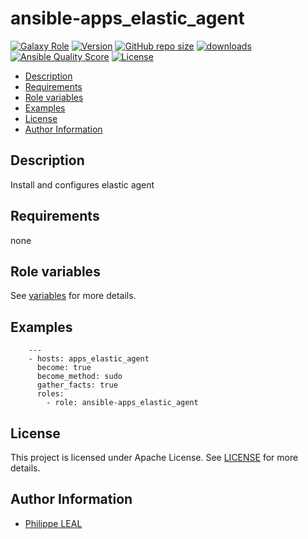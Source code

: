 # ansible-apps_elastic_agent

[![Galaxy Role](https://img.shields.io/badge/galaxy-apps_elastic_agent-purple?style=flat)](https://galaxy.ansible.com/lotusnoir/apps_elastic_agent)
[![Version](https://img.shields.io/github/release/lotusnoir/ansible-apps_elastic_agent.svg)](https://github.com/lotusnoir/ansible-apps_elastic_agent/releases/latest)
[![GitHub repo size](https://img.shields.io/github/repo-size/lotusnoir/ansible-apps_elastic_agent?color=orange&style=flat)](https://galaxy.ansible.com/lotusnoir/apps_elastic_agent)
[![downloads](https://img.shields.io/ansible/role/d/)](https://galaxy.ansible.com/lotusnoir/apps_elastic_agent)
[![Ansible Quality Score](https://img.shields.io/ansible/quality/)](https://galaxy.ansible.com/lotusnoir/apps_elastic_agent)
[![License](https://img.shields.io/badge/license-Apache--2.0-brightgreen?style=flat)](https://opensource.org/licenses/Apache-2.0)

<!-- START doctoc generated TOC please keep comment here to allow auto update -->
<!-- DON'T EDIT THIS SECTION, INSTEAD RE-RUN doctoc TO UPDATE -->

- [Description](#description)
- [Requirements](#requirements)
- [Role variables](#role-variables)
- [Examples](#examples)
- [License](#license)
- [Author Information](#author-information)

<!-- END doctoc generated TOC please keep comment here to allow auto update -->

## Description

Install and configures elastic agent

## Requirements

none

## Role variables

See [variables](/defaults/main.yml) for more details.

## Examples

        ---
        - hosts: apps_elastic_agent
          become: true
          become_method: sudo
          gather_facts: true
          roles:
            - role: ansible-apps_elastic_agent

## License

This project is licensed under Apache License. See [LICENSE](/LICENSE) for more details.

## Author Information

- [Philippe LEAL](https://github.com/lotusnoir)
